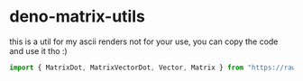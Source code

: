 # deno-matrix-utils

this is a util for my ascii renders
not for your use, you can copy the code and use it tho :)

```js
import { MatrixDot, MatrixVectorDot, Vector, Matrix } from "https://raw.githubusercontent.com/BoredSathvik/deno-matrix-utils/master/mod.ts"
```
